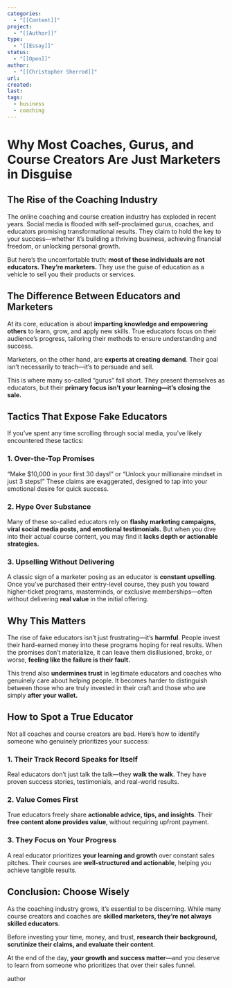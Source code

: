 ```yaml
---
categories:
  - "[[Content]]"
project:
  - "[[Author]]"
type:
  - "[[Essay]]"
status:
  - "[[Open]]"
author:
  - "[[Christopher Sherrod]]"
url: 
created:
last:
tags:
  - business
  - coaching
---
```

# **Why Most Coaches, Gurus, and Course Creators Are Just Marketers in Disguise**  

## **The Rise of the Coaching Industry**  

The online coaching and course creation industry has exploded in recent years. Social media is flooded with self-proclaimed gurus, coaches, and educators promising transformational results. They claim to hold the key to your success—whether it’s building a thriving business, achieving financial freedom, or unlocking personal growth.  

But here’s the uncomfortable truth: **most of these individuals are not educators. They’re marketers.** They use the guise of education as a vehicle to sell you their products or services.  

## **The Difference Between Educators and Marketers**  

At its core, education is about **imparting knowledge and empowering others** to learn, grow, and apply new skills. True educators focus on their audience’s progress, tailoring their methods to ensure understanding and success.  

Marketers, on the other hand, are **experts at creating demand**. Their goal isn’t necessarily to teach—it’s to persuade and sell.  

This is where many so-called “gurus” fall short. They present themselves as educators, but their **primary focus isn’t your learning—it’s closing the sale.**  

## **Tactics That Expose Fake Educators**  

If you’ve spent any time scrolling through social media, you’ve likely encountered these tactics:  

### **1. Over-the-Top Promises**  
“Make $10,000 in your first 30 days!” or “Unlock your millionaire mindset in just 3 steps!” These claims are exaggerated, designed to tap into your emotional desire for quick success.  

### **2. Hype Over Substance**  
Many of these so-called educators rely on **flashy marketing campaigns, viral social media posts, and emotional testimonials.** But when you dive into their actual course content, you may find it **lacks depth or actionable strategies.**  

### **3. Upselling Without Delivering**  
A classic sign of a marketer posing as an educator is **constant upselling**. Once you’ve purchased their entry-level course, they push you toward higher-ticket programs, masterminds, or exclusive memberships—often without delivering **real value** in the initial offering.  

## **Why This Matters**  

The rise of fake educators isn’t just frustrating—it’s **harmful**. People invest their hard-earned money into these programs hoping for real results. When the promises don’t materialize, it can leave them disillusioned, broke, or worse, **feeling like the failure is their fault.**  

This trend also **undermines trust** in legitimate educators and coaches who genuinely care about helping people. It becomes harder to distinguish between those who are truly invested in their craft and those who are simply **after your wallet.**  

## **How to Spot a True Educator**  

Not all coaches and course creators are bad. Here’s how to identify someone who genuinely prioritizes your success:  

### **1. Their Track Record Speaks for Itself**  
Real educators don’t just talk the talk—they **walk the walk**. They have proven success stories, testimonials, and real-world results.  

### **2. Value Comes First**  
True educators freely share **actionable advice, tips, and insights**. Their **free content alone provides value**, without requiring upfront payment.  

### **3. They Focus on Your Progress**  
A real educator prioritizes **your learning and growth** over constant sales pitches. Their courses are **well-structured and actionable**, helping you achieve tangible results.  

## **Conclusion: Choose Wisely**  

As the coaching industry grows, it’s essential to be discerning. While many course creators and coaches are **skilled marketers, they’re not always skilled educators**.  

Before investing your time, money, and trust, **research their background, scrutinize their claims, and evaluate their content**.  

At the end of the day, **your growth and success matter**—and you deserve to learn from someone who prioritizes that over their sales funnel.

author
